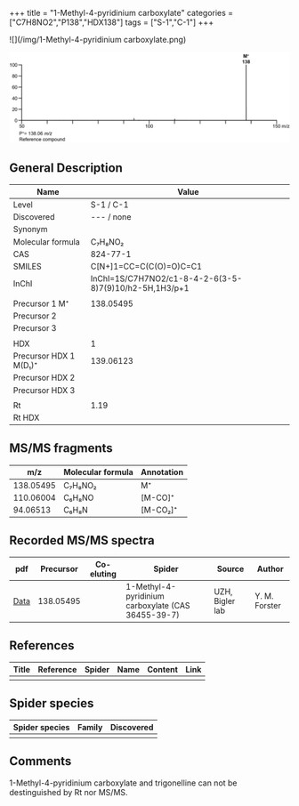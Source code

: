 +++
title = "1-Methyl-4-pyridinium carboxylate"
categories = ["C7H8NO2","P138","HDX138"]
tags = ["S-1","C-1"]
+++

![](/img/1-Methyl-4-pyridinium carboxylate.png)

![](/img_MSMS/138_1-Methyl-4-pyridinium-carboxylate.png)

## General Description

| Name                | Value      |
|---------------------|------------|
| Level               | S-1 / C-1  |
| Discovered          | --- / none |
| Synonym             |            |
| Molecular formula   | C₇H₈NO₂    |
| CAS                 | 824-77-1   |
| SMILES | C[N+]1=CC=C(C(O)=O)C=C1  |
| InChI  | InChI=1S/C7H7NO2/c1-8-4-2-6(3-5-8)7(9)10/h2-5H,1H3/p+1  |
|                     |            |
| Precursor 1  M⁺     | 138.05495  |
| Precursor 2         |            |
| Precursor 3         |            |
|                     |            |
| HDX                 | 1          |
| Precursor HDX 1  M(D₁)⁺ | 139.06123  |
| Precursor HDX 2     |            |
| Precursor HDX 3     |            |
|                     |            |
| Rt                  | 1.19       |
| Rt HDX              |            |

## MS/MS fragments

| m/z       | Molecular formula | Annotation |
|-----------|-------------------|------------|
| 138.05495 | C₇H₈NO₂           | M⁺         |
| 110.06004 | C₆H₈NO            | [M-CO]⁺    |
| 94.06513  | C₆H₈N             | [M-CO₂]⁺   |

## Recorded MS/MS spectra

| pdf                                                         | Precursor | Co-eluting | Spider                                             | Source                                 | Author        |
|-------------------------------------------------------------|-----------|------------|----------------------------------------------------|----------------------------------------|---------------|
| [Data](/pdf/138_1-Methyl-4-pyridinium-carboxylate_1-19.pdf) | 138.05495 |            | 1-Methyl-4-pyridinium carboxylate (CAS 36455-39-7) | UZH, Bigler lab | Y. M. Forster |

## References

| Title | Reference | Spider | Name | Content | Link |
|-------|-----------|--------|------|---------|------|
|       |           |        |      |         |      |

## Spider species

| Spider species | Family | Discovered |
|----------------|--------|------------|
|                |        |            |

## Comments
1-Methyl-4-pyridinium carboxylate and trigonelline can not be destinguished by Rt nor MS/MS.